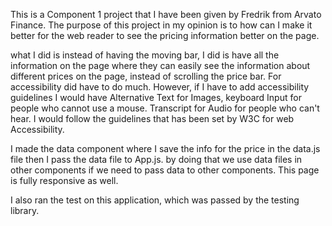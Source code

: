 This is a Component 1 project that I have been given by Fredrik from Arvato Finance. The purpose of this project in my opinion is to how can I make it better for the web reader to see the pricing information better on the page. 

what I did is instead of having the moving bar, I did is have all the information on the page where they can easily see the information about different prices on the page, instead of scrolling the price bar. 
For accessibility did have to do much. However, if I have to add accessibility guidelines I would have Alternative Text for Images, keyboard Input for people who cannot use a mouse. Transcript for Audio for people who can't hear. I would follow the guidelines that has been set by W3C for web Accessibility.

I made the data component where I save the info for the price in the data.js file then I pass the data file to App.js. by doing that we use data files in other components if we need to pass data to other components. This page is fully responsive as well.

I also ran the test on this application, which was passed by the testing library.